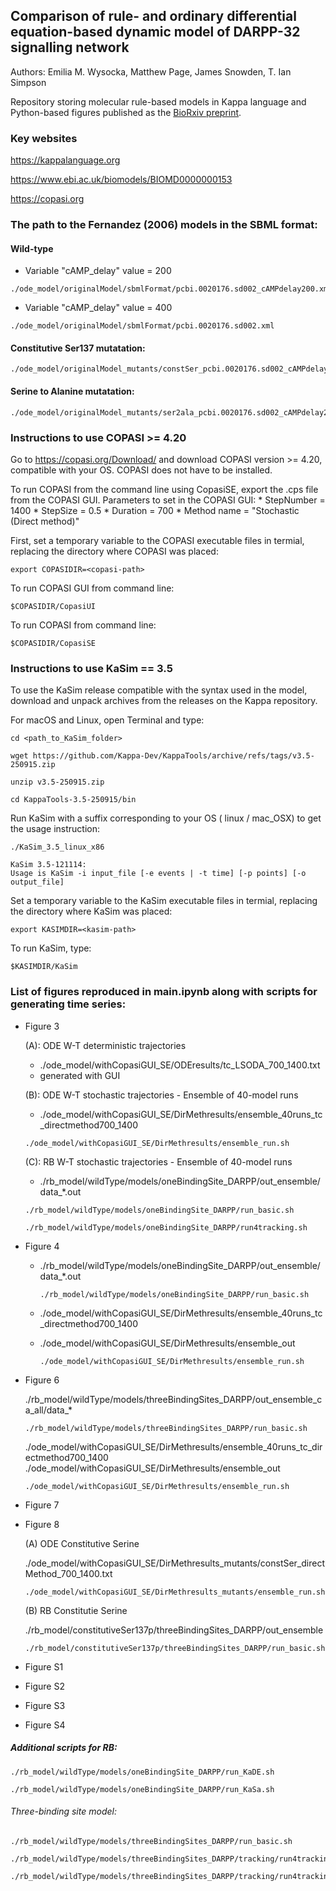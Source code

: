 ## Comparison of rule- and ordinary differential equation-based dynamic model of DARPP-32 signalling network
Authors: Emilia M. Wysocka, Matthew Page, James Snowden, T. Ian Simpson 

Repository storing molecular rule-based models in Kappa language and Python-based figures published as the [BioRxiv preprint](https://www.biorxiv.org/content/10.1101/2022.03.26.485918v1).


### Key websites

https://kappalanguage.org

https://www.ebi.ac.uk/biomodels/BIOMD0000000153

https://copasi.org


### The path to the Fernandez (2006) models in the SBML format:


#### Wild-type

* Variable "cAMP_delay" value = 200

```
./ode_model/originalModel/sbmlFormat/pcbi.0020176.sd002_cAMPdelay200.xml
```

* Variable "cAMP_delay" value = 400

```
./ode_model/originalModel/sbmlFormat/pcbi.0020176.sd002.xml
```

#### Constitutive Ser137 mutatation:

```
./ode_model/originalModel_mutants/constSer_pcbi.0020176.sd002_cAMPdelay200.xml
```


#### Serine to Alanine mutatation:

```
./ode_model/originalModel_mutants/ser2ala_pcbi.0020176.sd002_cAMPdelay200.xml
```


### Instructions to use COPASI >= 4.20

Go to https://copasi.org/Download/ and download COPASI version >= 4.20, compatible with your OS.
COPASI does not have to be installed.

To run COPASI from the command line using CopasiSE, export the .cps file from the COPASI GUI.
Parameters to set in the COPASI GUI:
    * StepNumber = 1400
    * StepSize = 0.5
    * Duration = 700
    * Method name = "Stochastic (Direct method)"


First, set a temporary variable to the COPASI executable files in termial, replacing the directory where COPASI was placed:

```
export COPASIDIR=<copasi-path>
```

To run COPASI GUI from command line:

```
$COPASIDIR/CopasiUI
```

To run COPASI from command line:

```
$COPASIDIR/CopasiSE
```


### Instructions to use KaSim == 3.5

To use the KaSim release compatible with the syntax used in the model, download and unpack archives from the releases on the Kappa repository.

For macOS and Linux, open Terminal and type:

```console
cd <path_to_KaSim_folder>
```

```
wget https://github.com/Kappa-Dev/KappaTools/archive/refs/tags/v3.5-250915.zip
```

```
unzip v3.5-250915.zip
```

```
cd KappaTools-3.5-250915/bin
```

Run KaSim with a suffix corresponding to your OS ( linux / mac_OSX) to get the usage instruction:

```console
./KaSim_3.5_linux_x86 
```

```
KaSim 3.5-121114: 
Usage is KaSim -i input_file [-e events | -t time] [-p points] [-o output_file]

```

Set a temporary variable to the KaSim executable files in termial, replacing the directory where KaSim was placed:

```
export KASIMDIR=<kasim-path>
```

To run KaSim, type:

```
$KASIMDIR/KaSim
```



### List of figures reproduced in main.ipynb along with scripts for generating time series:


* Figure 3
  <!--- - (A) wt/wild-type_summedpatternsOriginal_selected_.pdf --->
  
  (A): ODE W-T deterministic trajectories
  
  * ./ode_model/withCopasiGUI_SE/ODEresults/tc_LSODA_700_1400.txt
  * generated with GUI
      
  
  <!--- - (B) wt/wild-type_stochastic_ode_model_selected_SD.pdf --->
  (B): ODE W-T stochastic trajectories - Ensemble of 40-model runs
  
  * ./ode_model/withCopasiGUI_SE/DirMethresults/ensemble_40runs_tc_directmethod700_1400


   ```
   ./ode_model/withCopasiGUI_SE/DirMethresults/ensemble_run.sh
   ```
         
  <!--- - (C) wt/wild-typeoBS_rb_model_selected_SD.pdf --->
  (C): RB W-T stochastic trajectories - Ensemble of 40-model runs
  
  * ./rb_model/wildType/models/oneBindingSite_DARPP/out_ensemble/data_*.out


  ```
  ./rb_model/wildType/models/oneBindingSite_DARPP/run_basic.sh
  ```


  ```
  ./rb_model/wildType/models/oneBindingSite_DARPP/run4tracking.sh
  ```


* Figure 4
   <!--- - compared/w-t_ode2rb_stoch2stochpaired_resized.pdf --->

    * ./rb_model/wildType/models/oneBindingSite_DARPP/out_ensemble/data_*.out
    
      
      ```
      ./rb_model/wildType/models/oneBindingSite_DARPP/run_basic.sh
      ```

    * ./ode_model/withCopasiGUI_SE/DirMethresults/ensemble_40runs_tc_directmethod700_1400
    * ./ode_model/withCopasiGUI_SE/DirMethresults/ensemble_out

       ```
      ./ode_model/withCopasiGUI_SE/DirMethresults/ensemble_run.sh
      ```


* Figure 6
  <!--- - (A) ca_all_case/all_Ca_all_Ca2_paired_w-t_ode2rb_stoch2stoch.pdf --->

  <!--- - (B) ca_all_case/all_Ca2_all_Ca_paired_all_ca_rb_18_ode_13.pdf --->
  
   <!--- - (C) ca_all_case/all_Ca2_all_Ca_paired_all_ca_summed_first_instance_of_PP2B.pdf --->

    ./rb_model/wildType/models/threeBindingSites_DARPP/out_ensemble_ca_all/data_*
    
    ```
    ./rb_model/wildType/models/threeBindingSites_DARPP/run_basic.sh
    ```

    ./ode_model/withCopasiGUI_SE/DirMethresults/ensemble_40runs_tc_directmethod700_1400
    ./ode_model/withCopasiGUI_SE/DirMethresults/ensemble_out
    
    ```
    ./ode_model/withCopasiGUI_SE/DirMethresults/ensemble_run.sh
    ```


* Figure 7
  <!--- - ca_all_case/all_Ca_summed_PP2Bpaired.pdf --> 


* Figure 8
  <!--- - (A) alone/constSer/constitutive_Ser137_summedpatternsOriginal_selected_.pdf
  - (B) alone/constSer/constitutive_serinetBS_rb_model_selected_SD.pdf
  - (C) alone/ser2ala/serine_to_alanine_summedpatternsOriginal_selected_.pdf
  - (D) alone/ser2ala/serine_to_alaninetBS_rb_model_selected_SD.pdf --->

    (A) ODE Constitutive Serine 
    
    ./ode_model/withCopasiGUI_SE/DirMethresults_mutants/constSer_directMethod_700_1400.txt
   
   
    ```
    ./ode_model/withCopasiGUI_SE/DirMethresults_mutants/ensemble_run.sh
    ```

    (B) RB Constitutie Serine
    
    ./rb_model/constitutiveSer137p/threeBindingSites_DARPP/out_ensemble
   
   
    ```
    ./rb_model/constitutiveSer137p/threeBindingSites_DARPP/run_basic.sh
    ```

* Figure S1
  <!--- - ca_all_case/CaRates_15_1_7_CaStim_6_representations_of_PP2Bi.pdf --->


* Figure S2
  <!--- - img/ca_all_case/all_Capaired.pdf --->


* Figure S3
  <!--- - compared/w-t_rb2rb_stoch2stochpaired_resized.pdf --->


* Figure S4
 <!--- - compared/s_speciesNum_per_time_tBS_oBS_to_stimuli_2.pdf --->



##### Additional scripts for RB:

```
./rb_model/wildType/models/oneBindingSite_DARPP/run_KaDE.sh
```

```
./rb_model/wildType/models/oneBindingSite_DARPP/run_KaSa.sh
```

###### Three-binding site model:


```
./rb_model/wildType/models/threeBindingSites_DARPP/run_basic.sh
```



```
./rb_model/wildType/models/threeBindingSites_DARPP/tracking/run4tracking.sh
```


```
./rb_model/wildType/models/threeBindingSites_DARPP/tracking/run4tracking_for_KaSim4.0.sh
```
